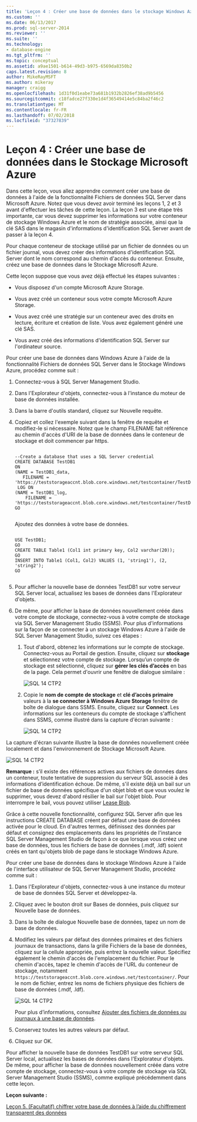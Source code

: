```yaml
---
title: 'Leçon 4 : Créer une base de données dans le stockage Windows Azure | Microsoft Docs'
ms.custom: ''
ms.date: 06/13/2017
ms.prod: sql-server-2014
ms.reviewer: ''
ms.suite: ''
ms.technology:
- database-engine
ms.tgt_pltfrm: ''
ms.topic: conceptual
ms.assetid: a9ae1501-b614-49d3-b975-6569da8350b2
caps.latest.revision: 8
author: MikeRayMSFT
ms.author: mikeray
manager: craigg
ms.openlocfilehash: 1d31f0d1eabe73a681b1932b2826ef38ad9b5456
ms.sourcegitcommit: c18fadce27f330e1d4f36549414e5c84ba2f46c2
ms.translationtype: MT
ms.contentlocale: fr-FR
ms.lasthandoff: 07/02/2018
ms.locfileid: "37327839"
---
```

# <a name="lesson-4-create-a-database-in-windows-azure-storage"></a>Leçon 4 : Créer une base de données dans le Stockage Microsoft Azure
  Dans cette leçon, vous allez apprendre comment créer une base de données à l'aide de la fonctionnalité Fichiers de données SQL Server dans Microsoft Azure. Notez que vous devez avoir terminé les leçons 1, 2 et 3 avant d'effectuer les tâches de cette leçon. La leçon 3 est une étape très importante, car vous devez supprimer les informations sur votre conteneur de stockage Windows Azure et le nom de stratégie associée, ainsi que la clé SAS dans le magasin d'informations d'identification SQL Server avant de passer à la leçon 4.  
  
 Pour chaque conteneur de stockage utilisé par un fichier de données ou un fichier journal, vous devez créer des informations d'identification SQL Server dont le nom correspond au chemin d'accès du conteneur. Ensuite, créez une base de données dans le Stockage Microsoft Azure.  
  
 Cette leçon suppose que vous avez déjà effectué les étapes suivantes :  
  
-   Vous disposez d'un compte Microsoft Azure Storage.  
  
-   Vous avez créé un conteneur sous votre compte Microsoft Azure Storage.  
  
-   Vous avez créé une stratégie sur un conteneur avec des droits en lecture, écriture et création de liste. Vous avez également généré une clé SAS.  
  
-   Vous avez créé des informations d'identification SQL Server sur l'ordinateur source.  
  
 Pour créer une base de données dans Windows Azure à l'aide de la fonctionnalité Fichiers de données SQL Server dans le Stockage Windows Azure, procédez comme suit :  
  
1.  Connectez-vous à SQL Server Management Studio.  
  
2.  Dans l'Explorateur d'objets, connectez-vous à l'instance du moteur de base de données installée.  
  
3.  Dans la barre d'outils standard, cliquez sur Nouvelle requête.  
  
4.  Copiez et collez l'exemple suivant dans la fenêtre de requête et modifiez-le si nécessaire. Notez que le champ FILENAME fait référence au chemin d'accès d'URI de la base de données dans le conteneur de stockage et doit commencer par https.  
  
    ```  
  
    --Create a database that uses a SQL Server credential    
    CREATE DATABASE TestDB1    
    ON   
    (NAME = TestDB1_data,   
       FILENAME = 'https://teststorageaccnt.blob.core.windows.net/testcontainer/TestDB1Data.mdf')   
     LOG ON   
    (NAME = TestDB1_log,   
        FILENAME = 'https://teststorageaccnt.blob.core.windows.net/testcontainer/TestDB1Log.ldf')   
    GO  
  
    ```  
  
     Ajoutez des données à votre base de données.  
  
    ```  
  
    USE TestDB1;   
    GO   
    CREATE TABLE Table1 (Col1 int primary key, Col2 varchar(20));   
    GO   
    INSERT INTO Table1 (Col1, Col2) VALUES (1, 'string1'), (2, 'string2');   
    GO  
  
    ```  
  
5.  Pour afficher la nouvelle base de données TestDB1 sur votre serveur SQL Server local, actualisez les bases de données dans l'Explorateur d'objets.  
  
6.  De même, pour afficher la base de données nouvellement créée dans votre compte de stockage, connectez-vous à votre compte de stockage via SQL Server Management Studio (SSMS). Pour plus d'informations sur la façon de se connecter à un stockage Windows Azure à l'aide de SQL Server Management Studio, suivez ces étapes :  
  
    1.  Tout d'abord, obtenez les informations sur le compte de stockage. Connectez-vous au Portail de gestion. Ensuite, cliquez sur **stockage** et sélectionnez votre compte de stockage. Lorsqu’un compte de stockage est sélectionné, cliquez sur **gérer les clés d’accès** en bas de la page. Cela permet d'ouvrir une fenêtre de dialogue similaire :  
  
         ![SQL 14 CTP2](../tutorials/media/ss-was-tutlesson-4-6-1.gif "SQL 14 CTP2")  
  
    2.  Copie le **nom de compte de stockage** et **clé d’accès primaire** valeurs à la **se connecter à Windows Azure Storage** fenêtre de boîte de dialogue dans SSMS. Ensuite, cliquez sur **Connect**. Les informations sur les conteneurs du compte de stockage s'affichent dans SSMS, comme illustré dans la capture d'écran suivante :  
  
         ![SQL 14 CTP2](../tutorials/media/ss-was-tutlesson-4-6-2.gif "SQL 14 CTP2")  
  
 La capture d'écran suivante illustre la base de données nouvellement créée localement et dans l'environnement de Stockage Microsoft Azure.  
  
 ![SQL 14 CTP2](../tutorials/media/ss-was-tutlesson-4-6-2b.gif "SQL 14 CTP2")  
  
 **Remarque :** s’il existe des références actives aux fichiers de données dans un conteneur, toute tentative de suppression du serveur SQL associé à des informations d’identification échoue. De même, s'il existe déjà un bail sur un fichier de base de données spécifique d'un objet blob et que vous voulez le supprimer, vous devez d'abord résilier le bail sur l'objet blob. Pour interrompre le bail, vous pouvez utiliser [Lease Blob](https://msdn.microsoft.com/library/azure/ee691972.aspx).  
  
 Grâce à cette nouvelle fonctionnalité, configurez SQL Server afin que les instructions CREATE DATABASE créent par défaut une base de données activée pour le cloud. En d'autres termes, définissez des données par défaut et consignez des emplacements dans les propriétés de l'instance SQL Server Management Studio de façon à ce que lorsque vous créez une base de données, tous les fichiers de base de données (.mdf, .ldf) soient créés en tant qu'objets blob de page dans le stockage Windows Azure.  
  
 Pour créer une base de données dans le stockage Windows Azure à l'aide de l'interface utilisateur de SQL Server Management Studio, procédez comme suit :  
  
1.  Dans l'Explorateur d'objets, connectez-vous à une instance du moteur de base de données SQL Server et développez-la.  
  
2.  Cliquez avec le bouton droit sur Bases de données, puis cliquez sur Nouvelle base de données.  
  
3.  Dans la boîte de dialogue Nouvelle base de données, tapez un nom de base de données.  
  
4.  Modifiez les valeurs par défaut des données primaires et des fichiers journaux de transactions, dans la grille Fichiers de la base de données, cliquez sur la cellule appropriée, puis entrez la nouvelle valeur. Spécifiez également le chemin d'accès de l'emplacement du fichier. Pour le chemin d'accès, tapez le chemin d'accès de l'URL du conteneur de stockage, notamment `https://teststorageaccnt.blob.core.windows.net/testcontainer/`. Pour le nom de fichier, entrez les noms de fichiers physique des fichiers de base de données (.mdf, .ldf).  
  
     ![SQL 14 CTP2](../tutorials/media/ss-was-tutlesson-4-6-4.gif "SQL 14 CTP2")  
  
     Pour plus d’informations, consultez [Ajouter des fichiers de données ou journaux à une base de données](databases/add-data-or-log-files-to-a-database.md).  
  
5.  Conservez toutes les autres valeurs par défaut.  
  
6.  Cliquez sur OK.  
  
 Pour afficher la nouvelle base de données TestDB1 sur votre serveur SQL Server local, actualisez les bases de données dans l'Explorateur d'objets. De même, pour afficher la base de données nouvellement créée dans votre compte de stockage, connectez-vous à votre compte de stockage via SQL Server Management Studio (SSMS), comme expliqué précédemment dans cette leçon.  
  
 **Leçon suivante :**  
  
 [Leçon 5. &#40;Facultatif&#41; chiffrer votre base de données à l’aide du chiffrement transparent des données](../relational-databases/lesson-4-restore-database-to-virtual-machine-from-url.md)  
  
  
